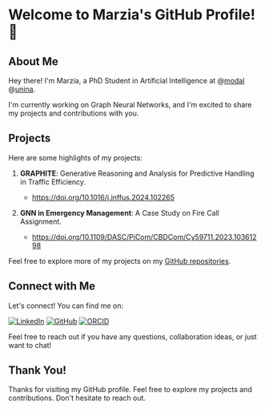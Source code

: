 
<!---
marziacanzaniello/marziacanzaniello is a ✨ special ✨ repository because its `README.md` (this file) appears on your GitHub profile.
You can click the Preview link to take a look at your changes.
--->

# Welcome to Marzia's GitHub Profile! 👋

## About Me

Hey there! I'm Marzia, a PhD Student in Artificial Intelligence at @[modal](https://www.labdma.unina.it) @[unina](https://www.unina.it/).
 
I'm currently working on Graph Neural Networks, and I'm excited to share my projects and contributions with you.

## Projects

Here are some highlights of my projects:

1. **GRAPHITE**: Generative Reasoning and Analysis for Predictive Handling in Traffic Efficiency.
   - https://doi.org/10.1016/j.inffus.2024.102265

2. **GNN in Emergency Management**: A Case Study on Fire Call Assignment.
   - https://doi.org/10.1109/DASC/PiCom/CBDCom/Cy59711.2023.10361298

Feel free to explore more of my projects on my [GitHub repositories](https://github.com/marziacanzaniello).

## Connect with Me

Let's connect! You can find me on:

[![LinkedIn](https://upload.wikimedia.org/wikipedia/commons/thumb/c/ca/LinkedIn_logo_initials.png/40px-LinkedIn_logo_initials.png)](https://www.linkedin.com/in/marziacanzaniello/)
[![GitHub](https://upload.wikimedia.org/wikipedia/commons/thumb/9/91/Octicons-mark-github.svg/40px-Octicons-mark-github.svg.png)](https://github.com/marziacanzaniello)
[![ORCID](https://upload.wikimedia.org/wikipedia/commons/thumb/0/06/ORCID_iD.svg/40px-ORCID_iD.svg.png)](https://orcid.org/0009-0008-3382-9890)

Feel free to reach out if you have any questions, collaboration ideas, or just want to chat!

## Thank You!

Thanks for visiting my GitHub profile. Feel free to explore my projects and contributions. Don't hesitate to reach out.
